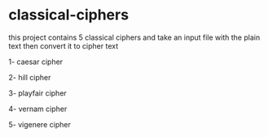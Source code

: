 # classical-ciphers
this project contains 5 classical ciphers and take an input file with the plain text then convert it to cipher text
 
 1- caesar cipher 
 
 2- hill cipher
 
 3- playfair cipher
 
 4- vernam cipher
 
 5- vigenere cipher
